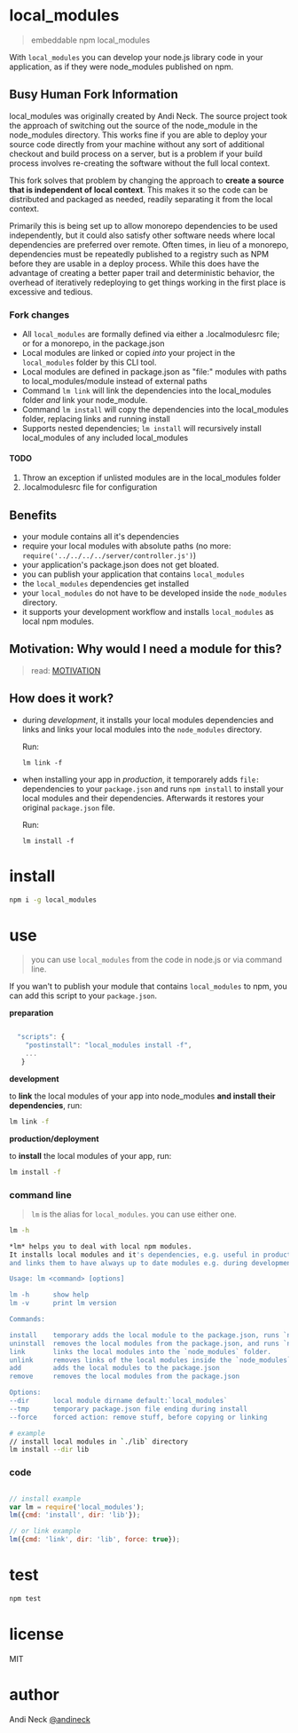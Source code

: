 # local_modules

> embeddable npm local_modules

With `local_modules` you can develop your node.js library code in your application, as if they were node_modules published on npm.

## Busy Human Fork Information

local_modules was originally created by Andi Neck. The source project took the approach of switching out the source of the node_module in the node_modules directory. This works fine if you are able to deploy your source code directly from your machine without any sort of additional checkout and build process on a server, but is a problem if your build process involves re-creating the software without the full local context.

This fork solves that problem by changing the approach to **create a source that is independent of local context**. This makes it so the code can be distributed and packaged as needed, readily separating it from the local context.

Primarily this is being set up to allow monorepo dependencies to be used independently, but it could also satisfy other software needs where local dependencies are preferred over remote. Often times, in lieu of a monorepo, dependencies must be repeatedly published to a registry such as NPM before they are usable in a deploy process. While this does have the advantage of creating a better paper trail and deterministic behavior, the overhead of iteratively redeploying to get things working in the first place is excessive and tedious.

### Fork changes

- All `local_modules` are formally defined via either a .localmodulesrc file; or for a monorepo, in the package.json
- Local modules are linked or copied *into* your project in the `local_modules` folder by this CLI tool.
- Local modules are defined in package.json as "file:" modules with paths to local_modules/module instead of external paths
- Command `lm link` will link the dependencies into the local_modules folder *and* link your node_module.
- Command `lm install` will copy the dependencies into the local_modules folder, replacing links and running install
- Supports nested dependencies; `lm install` will recursively install local_modules of any included local_modules

#### TODO

1. Throw an exception if unlisted modules are in the local_modules folder
1. .localmodulesrc file for configuration

## Benefits

- your module contains all it's dependencies
- require your local modules with absolute paths (no more: `require('../../../../server/controller.js')`)
- your application's package.json does not get bloated.
- you can publish your application that contains `local_modules`
- the `local_modules` dependencies get installed
- your `local_modules` do not have to be developed inside the `node_modules` directory.
- it supports your development workflow and installs `local_modules` as local npm modules.

## Motivation: Why would I need a module for this?

> read: [MOTIVATION](MOTIVATION.md)


## How does it work?

- during *development*, it installs your local modules dependencies and links and links your local modules into the `node_modules` directory.

  Run:

  ```
  lm link -f
  ```

- when installing your app in *production*, it temporarely adds `file:` dependencies to your `package.json` and runs `npm install` to install your local modules and their dependencies. Afterwards it restores your original `package.json` file.

  Run:

  ```
  lm install -f
  ```

# install

```sh
npm i -g local_modules
```

# use

> you can use `local_modules` from the code in node.js or via command line.


If you wan't to publish your module that contains `local_modules` to npm, you can add this script to your `package.json`.

**preparation**

```js

  "scripts": {
    "postinstall": "local_modules install -f",
    ...
   }

```

**development**

to **link** the local modules of your app into node_modules **and install their dependencies**, run:
```sh
lm link -f
```

**production/deployment**

to **install** the local modules of your app, run:
```sh
lm install -f
```


### command line

> `lm` is the alias for `local_modules`. you can use either one.

```sh
lm -h

*lm* helps you to deal with local npm modules.
It installs local modules and it's dependencies, e.g. useful in production,
and links them to have always up to date modules e.g. during development.

Usage: lm <command> [options]

lm -h      show help
lm -v      print lm version

Commands:

install    temporary adds the local module to the package.json, runs `npm install`, and removes them from package.json again.
uninstall  removes the local modules from the package.json, and runs `npm prune`, to remove the unneeded but installed modules.
link       links the local modules into the `node_modules` folder.
unlink     removes links of the local modules inside the `node_modules` folder.
add        adds the local modules to the package.json
remove     removes the local modules from the package.json

Options:
--dir      local module dirname default:`local_modules`
--tmp      temporary package.json file ending during install
--force    forced action: remove stuff, before copying or linking

```

```sh
# example
// install local modules in `./lib` directory
lm install --dir lib


```

### code

```js

// install example
var lm = require('local_modules');
lm({cmd: 'install', dir: 'lib'});

// or link example
lm({cmd: 'link', dir: 'lib', force: true});

```

# test

```sh
npm test
```


# license
MIT


# author
Andi Neck [@andineck](https://twitter.com/andineck)